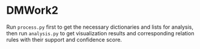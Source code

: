 # DMWork2
Run `process.py` first to get the necessary dictionaries and lists for analysis, then run `analysis.py` to get visualization results and corresponding relation rules with their support and confidence score.
